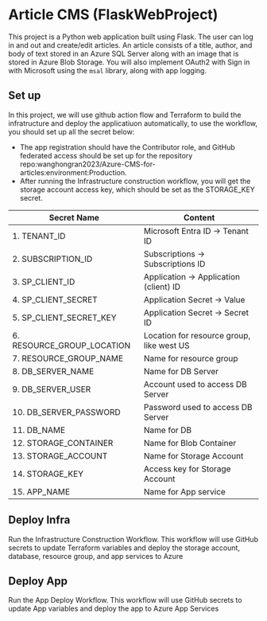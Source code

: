 # Article CMS (FlaskWebProject)

This project is a Python web application built using Flask. The user can log in and out and create/edit articles. An article consists of a title, author, and body of text stored in an Azure SQL Server along with an image that is stored in Azure Blob Storage. You will also implement OAuth2 with Sign in with Microsoft using the `msal` library, along with app logging.

## Set up

In this project, we will use github action flow and Terraform to build the infratructure and deploy the applicatiuon automatically, to use the workflow, you should set up all the secret below:

  - The app registration should have the Contributor role, and GitHub federated access should be set up for the repository repo:wanghongran2023/Azure-CMS-for-articles:environment:Production. 
  - After running the Infrastructure construction workflow, you will get the storage account access key, which should be set as the STORAGE_KEY secret.

| Secret Name | Content |
|----------|----------|
| 1. TENANT_ID 			| Microsoft Entra ID -> Tenant ID |
| 2. SUBSCRIPTION_ID		| Subscriptions -> Subscriptions ID |
| 3. SP_CLIENT_ID		| Application -> Application (client) ID |
| 4. SP_CLIENT_SECRET	        | Application Secret -> Value |
| 5. SP_CLIENT_SECRET_KEY	| Application Secret -> Secret ID |
| 6. RESOURCE_GROUP_LOCATION	| Location for resource group, like west US |
| 7. RESOURCE_GROUP_NAME	| Name for resource group |
| 8. DB_SERVER_NAME		| Name for DB Server |
| 9. DB_SERVER_USER		| Account used to access DB Server |
| 10. DB_SERVER_PASSWORD	| Password used to access DB Server |
| 11. DB_NAME			| Name for DB |
| 12. STORAGE_CONTAINER		| Name for Blob Container |
| 13. STORAGE_ACCOUNT		| Name for Storage Account |
| 14. STORAGE_KEY		| Access key for Storage Account |
| 15. APP_NAME			| Name for App service |

## Deploy Infra

Run the Infrastructure Construction Workflow. This workflow will use GitHub secrets to update Terraform variables and deploy the storage account, database, resource group, and app services to Azure

## Deploy App

Run the App Deploy Workflow. This workflow will use GitHub secrets to update App variables and deploy the app to Azure App Services
